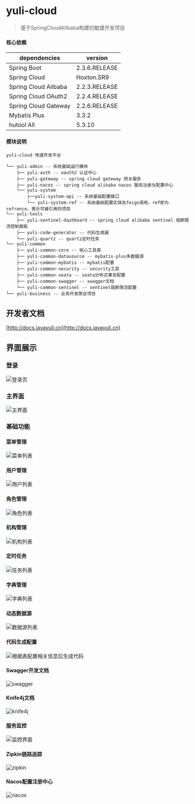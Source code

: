 # yuli-cloud

>基于SpringCloudAlibaba构建的敏捷开发项目

#### 核心依赖


| dependencies         | version       |
| -------------------- | ------------- |
| Spring Boot          | 2.3.6.RELEASE |
| Spring Cloud         | Hoxton.SR9    |
| Spring Cloud Alibaba | 2.2.3.RELEASE |
| Spring Cloud OAuth2  | 2.2.4.RELEASE |
| Spring Cloud Gateway | 2.2.6.RELEASE |
| Mybatis Plus         | 3.3.2         |
| hutool All           | 5.3.10        |



#### 模块说明

~~~
yuli-cloud 快速开发平台

└── yuli-admin -- 系统基础运行模块
    ├── yuli-auth -- oauth2 认证中心
    ├── yuli-gateway -- spring cloud gateway 网关服务
    ├── yuli-nacos -- spring cloud alibaba nacos 服务注册与配置中心
    └── yuli-system
        ├──yuli-system-api -- 系统基础配置接口
        └── yuli-system-ref -- 系统基础配置实体及feign调用，ref即为refrence，表示可被引用的项目
└── yuli-tools
    ├── yuli-sentinel-dashboard -- spring cloud alibaba sentinel 熔断限流控制面板
    ├── yuli-code-generator -- 代码生成器
    └── yuli-quartz -- quartz定时任务
└── yuli-common
    ├── yuli-common-core -- 核心工具库
    ├── yuli-common-datasource -- mybatis-plus多数据源
    ├── yuli-common-mybatis -- mybatis配置
    ├── yuli-common-security -- security工具
    ├── yuli-common-seata -- seata分布式事务配置
    ├── yuli-common-swagger -- swagger文档
    └── yuli-common-sentinel -- sentinel熔断限流配置
└── yuli-business -- 业务开发聚合项目
~~~

## 开发者文档

[http://docs.javayuli.cn](http://docs.javayuli.cn)

## 界面展示

### 登录

![登录页](https://cdn.jsdelivr.net/gh/hanguilin/images@main/img/image-20210219090735702.png)

### 主界面

![主界面](https://cdn.jsdelivr.net/gh/hanguilin/images@main/img/image-20210219090938770.png)

### 基础功能

#### 菜单管理

![菜单列表](https://cdn.jsdelivr.net/gh/hanguilin/images@main/img/image-20210219091106232.png)

#### 用户管理

![用户列表](https://cdn.jsdelivr.net/gh/hanguilin/images@main/img/image-20210219091139032.png)

#### 角色管理

![角色列表](https://cdn.jsdelivr.net/gh/hanguilin/images@main/img/image-20210219091222237.png)

#### 机构管理

![机构列表](https://cdn.jsdelivr.net/gh/hanguilin/images@main/img/image-20210219091255079.png)

#### 定时任务

![任务列表](https://cdn.jsdelivr.net/gh/hanguilin/images@main/img/image-20210219091925987.png)

#### 字典管理

![字典列表](https://cdn.jsdelivr.net/gh/hanguilin/images@main/img/image-20210219091849136.png)

#### 动态数据源

![数据源列表](https://cdn.jsdelivr.net/gh/hanguilin/images@main/img/image-20210219092011316.png)

#### 代码生成配置

![根据表配置相关信息后生成代码](https://cdn.jsdelivr.net/gh/hanguilin/images@main/img/image-20210219092048941.png)

#### Swagger开发文档

![swagger](https://cdn.jsdelivr.net/gh/hanguilin/images@main/img/image-20210219092155170.png)

#### Knife4j文档

![knife4j](https://cdn.jsdelivr.net/gh/hanguilin/images@main/img/image-20210219092242996.png)

#### 服务监控

![监控界面](https://cdn.jsdelivr.net/gh/hanguilin/images@main/img/image-20210219092425414.png)

#### Zipkin链路追踪

![zipkin](https://cdn.jsdelivr.net/gh/hanguilin/images@main/img/image-20210219092513459.png)

#### Nacos配置注册中心

![nacos](https://cdn.jsdelivr.net/gh/hanguilin/images@main/img/image-20210219092601438.png)